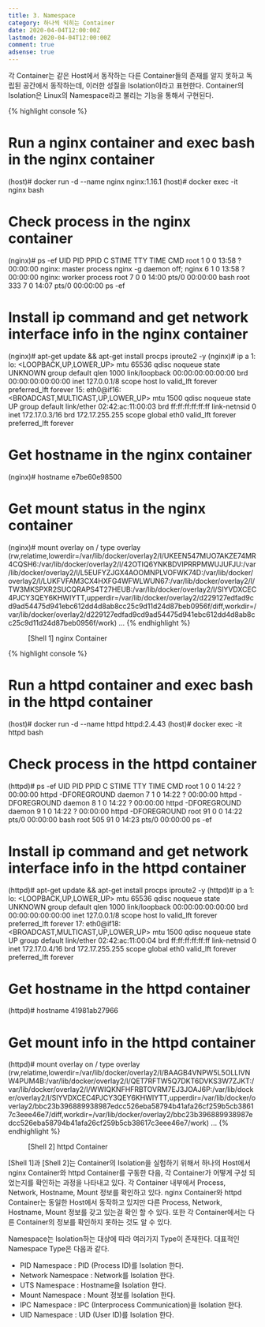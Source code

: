 ```yaml
---
title: 3. Namespace
category: 하나씩 익히는 Container
date: 2020-04-04T12:00:00Z
lastmod: 2020-04-04T12:00:00Z
comment: true
adsense: true
---
```


각 Container는 같은 Host에서 동작하는 다른 Container들의 존재를 알지 못하고 독립된 공간에서 동작하는데, 이러한 성질을 Isolation이라고 표현한다. Container의 Isolation은 Linux의 Namespace라고 불리는 기능을 통해서 구현된다.

{% highlight console %}
# Run a nginx container and exec bash in the nginx container
(host)# docker run -d --name nginx nginx:1.16.1
(host)# docker exec -it nginx bash

# Check process in the nginx container
(nginx)# ps -ef
UID        PID  PPID  C STIME TTY          TIME CMD
root         1     0  0 13:58 ?        00:00:00 nginx: master process nginx -g daemon off;
nginx        6     1  0 13:58 ?        00:00:00 nginx: worker process
root         7     0  0 14:00 pts/0    00:00:00 bash
root       333     7  0 14:07 pts/0    00:00:00 ps -ef

# Install ip command and get network interface info in the nginx container
(nginx)# apt-get update && apt-get install procps iproute2 -y
(nginx)# ip a
1: lo: <LOOPBACK,UP,LOWER_UP> mtu 65536 qdisc noqueue state UNKNOWN group default qlen 1000
    link/loopback 00:00:00:00:00:00 brd 00:00:00:00:00:00
    inet 127.0.0.1/8 scope host lo
       valid_lft forever preferred_lft forever
15: eth0@if16: <BROADCAST,MULTICAST,UP,LOWER_UP> mtu 1500 qdisc noqueue state UP group default
    link/ether 02:42:ac:11:00:03 brd ff:ff:ff:ff:ff:ff link-netnsid 0
    inet 172.17.0.3/16 brd 172.17.255.255 scope global eth0
       valid_lft forever preferred_lft forever

# Get hostname in the nginx container
(nginx)# hostname
e7be60e98500

# Get mount status in the nginx container
(nginx)# mount
overlay on / type overlay (rw,relatime,lowerdir=/var/lib/docker/overlay2/l/UKEEN547MUO7AKZE74MR4CQSH6:/var/lib/docker/overlay2/l/42OTIQ6YNKBDVIPRRPMWUJUFJU:/var/lib/docker/overlay2/l/L5EUFYZJGX4AOOMNPLVOFWK74D:/var/lib/docker/overlay2/l/LUKFVFAM3CX4HXFG4WFWLWUN67:/var/lib/docker/overlay2/l/TW3MKSPXR2SUCQRAPS4T27HEUB:/var/lib/docker/overlay2/l/SIYVDXCEC4PJCY3QEY6KHWIYTT,upperdir=/var/lib/docker/overlay2/d229127edfad9cd9ad54475d941ebc612dd4d8ab8cc25c9d11d24d87beb0956f/diff,workdir=/var/lib/docker/overlay2/d229127edfad9cd9ad54475d941ebc612dd4d8ab8cc25c9d11d24d87beb0956f/work)
...
{% endhighlight %}
<figure>
<figcaption class="caption">[Shell 1] nginx Container</figcaption>
</figure>

{% highlight console %}
# Run a httpd container and exec bash in the httpd container
(host)# docker run -d --name httpd httpd:2.4.43
(host)# docker exec -it httpd bash

# Check process in the httpd container
(httpd)# ps -ef
UID        PID  PPID  C STIME TTY          TIME CMD
root         1     0  0 14:22 ?        00:00:00 httpd -DFOREGROUND
daemon       7     1  0 14:22 ?        00:00:00 httpd -DFOREGROUND
daemon       8     1  0 14:22 ?        00:00:00 httpd -DFOREGROUND
daemon       9     1  0 14:22 ?        00:00:00 httpd -DFOREGROUND
root        91     0  0 14:22 pts/0    00:00:00 bash
root       505    91  0 14:23 pts/0    00:00:00 ps -ef

# Install ip command and get network interface info in the httpd container
(httpd)# apt-get update && apt-get install procps iproute2 -y
(httpd)# ip a
1: lo: <LOOPBACK,UP,LOWER_UP> mtu 65536 qdisc noqueue state UNKNOWN group default qlen 1000
    link/loopback 00:00:00:00:00:00 brd 00:00:00:00:00:00
    inet 127.0.0.1/8 scope host lo
       valid_lft forever preferred_lft forever
17: eth0@if18: <BROADCAST,MULTICAST,UP,LOWER_UP> mtu 1500 qdisc noqueue state UP group default
    link/ether 02:42:ac:11:00:04 brd ff:ff:ff:ff:ff:ff link-netnsid 0
    inet 172.17.0.4/16 brd 172.17.255.255 scope global eth0
       valid_lft forever preferred_lft forever

# Get hostname in the httpd container
(httpd)# hostname
41981ab27966

# Get mount info in the httpd container
(httpd)# mount
overlay on / type overlay (rw,relatime,lowerdir=/var/lib/docker/overlay2/l/BAAGB4VNPW5L5OLLIVNW4PUM4B:/var/lib/docker/overlay2/l/QET7RFTW5Q7DKT6DVKS3W7ZJKT:/var/lib/docker/overlay2/l/WWIQKNFHFRBTOVRM7EJ3JOAJ6P:/var/lib/docker/overlay2/l/SIYVDXCEC4PJCY3QEY6KHWIYTT,upperdir=/var/lib/docker/overlay2/bbc23b396889938987edcc526eba58794b41afa26cf259b5cb38617c3eee46e7/diff,workdir=/var/lib/docker/overlay2/bbc23b396889938987edcc526eba58794b41afa26cf259b5cb38617c3eee46e7/work)
...
{% endhighlight %}
<figure>
<figcaption class="caption">[Shell 2] httpd Container </figcaption>
</figure>

[Shell 1]과 [Shell 2]는 Container의 Isolation을 실험하기 위해서 하나의 Host에서 nginx Container와 httpd Container를 구동한 다음, 각 Container가 어떻게 구성 되었는지를 확인하는 과정을 나타내고 있다. 각 Container 내부에서 Process, Network, Hostname, Mount 정보를 확인하고 있다. nginx Container와 httpd Container는 동일한 Host에서 동작하고 있지만 다른 Process, Network, Hostname, Mount 정보를 갖고 있는걸 확인 할 수 있다. 또한 각 Container에서는 다른 Container의 정보를 확인하지 못하는 것도 알 수 있다.

Namespace는 Isolation하는 대상에 따라 여러가지 Type이 존재한다. 대표적인 Namespace Type은 다음과 같다.
* PID Namespace : PID (Process ID)를 Isolation 한다.
* Network Namespace : Network를 Isolation 한다.
* UTS Namespace : Hostname을 Isolation 한다.
* Mount Namespace : Mount 정보를 Isolation 한다.
* IPC Namespace : IPC (Interprocess Communication)을 Isolation 한다.
* UID Namespace : UID (User ID)를 Isolation 한다.
